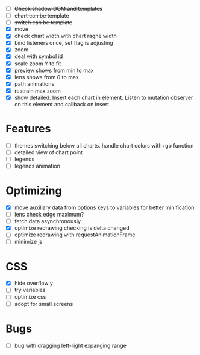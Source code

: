 - [ ] ~~Check shadow DOM and templates~~
- [ ] ~~chart can be template~~
- [ ] ~~switch can be template~~
- [x] move
- [x] check chart width with chart ragne width
- [x] bind listeners once, set flag is adjusting
- [x] zoom
- [x] deal with symbol id
- [x] scale zoom Y to fit
- [x] preview shows from min to max
- [x] lens shows from 0 to max
- [x] path animations
- [x] restrain max zoom
- [x] show detailed: Insert each chart in element. Listen to mutation observer on this element and callback on insert.

# Features
- [ ] themes switching below all charts. handle chart colors with rgb function
- [ ] detailed view of chart point
- [ ] legends
- [ ] legends animation

# Optimizing
- [x] move auxiliary data from options keys to variables for better minification
- [ ] lens check edge maximum?
- [ ] fetch data asynchronously
- [x] optimize redrawing checking is delta changed
- [ ] optimize redrawing with requestAnimationFrame
- [ ] minimize js

# CSS
- [x] hide overflow y
- [ ] try variables
- [ ] optimize css
- [ ] adopt for small screens

# Bugs
- [ ] bug with dragging left-right expanging range